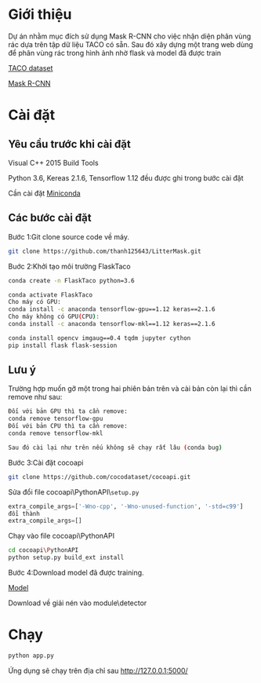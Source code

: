 # Giới thiệu

Dự án nhằm mục đích sử dụng Mask R-CNN cho việc nhận diện phân vùng rác dựa trên tập dữ liệu TACO có sẵn. Sau đó xây dựng một trang web dùng để phân vùng rác trong hình ảnh nhờ flask và model đã được train

[TACO dataset](https://github.com/pedropro/TACO.git)

[Mask R-CNN](https://github.com/matterport/Mask_RCNN)

# Cài đặt

## Yêu cầu trước khi cài đặt

Visual C++ 2015 Build Tools

Python 3.6, Kereas 2.1.6, Tensorflow 1.12 đều được ghi trong bước cài đặt

Cần cài đặt [Miniconda](https://docs.conda.io/en/latest/miniconda.html)

## Các bước cài đặt

Bước 1:Git clone source code về máy.

```bash
git clone https://github.com/thanh125643/LitterMask.git
```

Buớc 2:Khởi tạo môi trường FlaskTaco

```bash
conda create -n FlaskTaco python=3.6

conda activate FlaskTaco
Cho máy có GPU:
conda install -c anaconda tensorflow-gpu==1.12 keras==2.1.6
Cho máy không có GPU(CPU):
conda install -c anaconda tensorflow-mkl==1.12 keras==2.1.6

conda install opencv imgaug==0.4 tqdm jupyter cython
pip install flask flask-session
```

## Lưu ý

Trường hợp muốn gỡ một trong hai phiên bản trên và cài bản còn lại thì cần remove như sau:

```bash
Đối với bản GPU thì ta cần remove:
conda remove tensorflow-gpu
Đối với bản CPU thì ta cần remove:
conda remove tensorflow-mkl

Sau đó cài lại như trên nếu không sẽ chạy rất lâu (conda bug)
```

Bước 3:Cài đặt cocoapi

```bash
git clone https://github.com/cocodataset/cocoapi.git
```

Sửa đổi file cocoapi\PythonAPI\\`setup.py`

```python
extra_compile_args=['-Wno-cpp', '-Wno-unused-function', '-std=c99']
đổi thành
extra_compile_args=[]
```

Chạy vào file cocoapi\PythonAPI

```bash
cd cocoapi\PythonAPI
python setup.py build_ext install
```

Bước 4:Download model đã được training.

[Model](https://github.com/thanh125643/LitterMask/releases/tag/0.1)

Download về giải nén vào module\detector

# Chạy

```bash
python app.py
```

Ứng dụng sẽ chạy trên địa chỉ sau http://127.0.0.1:5000/
